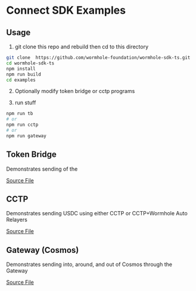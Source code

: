 # Connect SDK Examples


## Usage

1) git clone this repo and rebuild then cd to this directory

```sh
git clone  https://github.com/wormhole-foundation/wormhole-sdk-ts.git
cd wormhole-sdk-ts
npm install
npm run build
cd examples
```

2) Optionally modify token bridge or cctp programs

3) run stuff

```sh
npm run tb
# or
npm run cctp
# or
npm run gateway
```

## Token Bridge

Demonstrates sending  of the

[Source File](src/tokenBridge.ts)

## CCTP

Demonstrates sending USDC using either CCTP or CCTP+Wormhole Auto Relayers

[Source File](src/cctp.ts)


## Gateway (Cosmos)

Demonstrates sending into, around, and out of Cosmos through the Gateway

[Source File](src/cosmos.ts)
